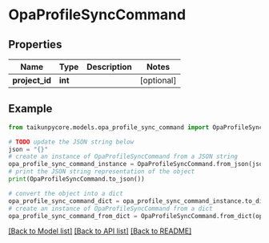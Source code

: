 # OpaProfileSyncCommand


## Properties

Name | Type | Description | Notes
------------ | ------------- | ------------- | -------------
**project_id** | **int** |  | [optional] 

## Example

```python
from taikunpycore.models.opa_profile_sync_command import OpaProfileSyncCommand

# TODO update the JSON string below
json = "{}"
# create an instance of OpaProfileSyncCommand from a JSON string
opa_profile_sync_command_instance = OpaProfileSyncCommand.from_json(json)
# print the JSON string representation of the object
print(OpaProfileSyncCommand.to_json())

# convert the object into a dict
opa_profile_sync_command_dict = opa_profile_sync_command_instance.to_dict()
# create an instance of OpaProfileSyncCommand from a dict
opa_profile_sync_command_from_dict = OpaProfileSyncCommand.from_dict(opa_profile_sync_command_dict)
```
[[Back to Model list]](../README.md#documentation-for-models) [[Back to API list]](../README.md#documentation-for-api-endpoints) [[Back to README]](../README.md)


